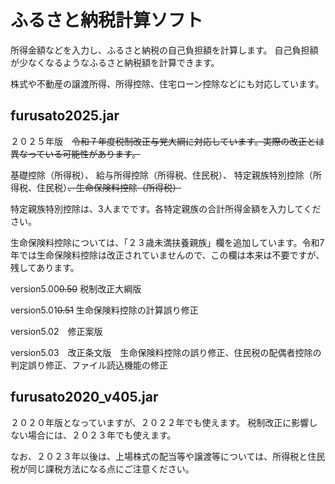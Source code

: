 # ふるさと納税計算ソフト
所得金額などを入力し、ふるさと納税の自己負担額を計算します。
自己負担額が少なくなるようなふるさと納税額を計算できます。

株式や不動産の譲渡所得、所得控除、住宅ローン控除などにも対応しています。

## furusato2025.jar

２０２５年版　~~令和７年度税制改正与党大綱に対応しています。実際の改正とは異なっている可能性があります。~~

 基礎控除（所得税）、 給与所得控除（所得税、住民税）、 特定親族特別控除（所得税、住民税）~~、生命保険料控除（所得税）~~

 特定親族特別控除は、3人までです。各特定親族の合計所得金額を入力してください。

 生命保険料控除については、「２３歳未満扶養親族」欄を追加しています。令和7年では生命保険料控除は改正されていませんので、この欄は本来は不要ですが、残してあります。

version5.00~~0.50~~ 税制改正大綱版

version5.01~~0.51~~ 生命保険料控除の計算誤り修正

version5.02　修正案版

version5.03　改正条文版　生命保険料控除の誤り修正、住民税の配偶者控除の判定誤り修正、ファイル読込機能の修正

## furusato2020_v405.jar

２０２０年版となっていますが、２０２２年でも使えます。
税制改正に影響しない場合には、２０２３年でも使えます。

なお、２０２３年以後は、上場株式の配当等や譲渡等については、所得税と住民税が同じ課税方法になる点にご注意ください。
